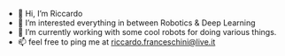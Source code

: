 - 👋 Hi, I’m Riccardo
- 👀 I’m interested everything in between Robotics & Deep Learning
- 🌱 I’m currently working with some cool robots for doing various things.
- 📫 feel free to ping me at riccardo.franceschini@live.it

<!---
ricfrr/ricfrr is a ✨ special ✨ repository because its `README.md` (this file) appears on your GitHub profile.
You can click the Preview link to take a look at your changes.
--->
